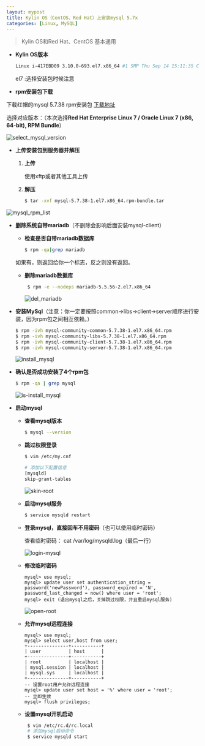 ```yaml
---
layout: mypost
title: Kylin OS（CentOS、Red Hat）上安装mysql 5.7x
categories: [Linux, MySQL]
---
```


> Kylin OS和Red Hat、CentOS 基本通用

- **Kylin OS版本**

  ```bash
  Linux i-417EBD09 3.10.0-693.el7.x86_64 #1 SMP Thu Sep 14 15:11:35 CST 2017 x86_64 x86_64 x86_64 GNU/Linux
  ```

  el7 :选择安装包时候注意 

- **rpm安装包下载**

下载红帽的mysql 5.7.38 rpm安装包 [下载地址](https://downloads.mysql.com/archives/community/)

选择对应版本：（本次选择**Red Hat Enterprise Linux 7 / Oracle Linux 7 (x86, 64-bit), RPM Bundle**）

![select_mysql_version](select_mysql_version.png)

- **上传安装包到服务器并解压**

  1. **上传**

     使用xftp或者其他工具上传

  2. **解压**

     ```bash
     $ tar -xvf mysql-5.7.38-1.el7.x86_64.rpm-bundle.tar 
     ```

![mysql_rpm_list](mysql_rpm_list.png)

- **删除系统自带mariadb**（不删除会影响后面安装mysql-client）
  
  - **检查是否自带mariadb数据库**
  
    ```bash
    $ rpm -qa|grep mariadb
    ```
  如果有，则返回给你一个标志，反之则没有返回。
  
  - **删除mariadb数据库**
  
    ```bash
     $ rpm -e --nodeps mariadb-5.5.56-2.el7.x86_64
    ```
  
    ![del_mariadb](del_mariadb.png)

- **安装MySql**（注意：你一定要按照common->libs->client->server顺序进行安装，因为rpm包之间相互依赖。）

  ```bash
  $ rpm -ivh mysql-community-common-5.7.38-1.el7.x86_64.rpm
  $ rpm -ivh mysql-community-libs-5.7.38-1.el7.x86_64.rpm
  $ rpm -ivh mysql-community-client-5.7.38-1.el7.x86_64.rpm 
  $ rpm -ivh mysql-community-server-5.7.38-1.el7.x86_64.rpm
  ```

  ![install_mysql](install_mysql.png)

- **确认是否成功安装了4个rpm包**

    ```bash
    $ rpm -qa | grep mysql
    ```
    
    ![is-install_mysql](is-install_mysql.png)

- **启动mysql**

  - **查看mysql版本**

    ```bash
    $ mysql --version
    ```

  - **跳过权限登录**

    ```bash
    $ vim /etc/my.cnf
    
    # 添加以下配置信息
    [mysqld]
    skip-grant-tables
    ```

    ![skin-root](skin-root.png)
    
  - **启动mysql服务**
  
    ```bash
    $ service mysqld restart
    ```
  
  - **登录mysql，直接回车不用密码**（也可以使用临时密码）
  
    查看临时密码： cat /var/log/mysqld.log（最后一行）
  
    ![login-mysql](login-mysql.png)
  
  - **修改临时密码**
  
    ```mysql
    mysql> use mysql;
    mysql> update user set authentication_string = password('newPassword'), password_expired = 'N', password_last_changed = now() where user = 'root';
    mysql> exit (退出mysql之后，关掉跳过权限，并且重启mysql服务)
    ```
  
    ![open-root](open-root.png)
  
  - **允许mysql远程连接**
  
    ```mysql
    mysql> use mysql;
    mysql> select user,host from user;
    +---------------+-----------+
    | user          | host      |
    +---------------+-----------+
    | root          | localhost |
    | mysql.session | localhost |
    | mysql.sys     | localhost |
    +---------------+-----------+
    -- 设置root用户允许远程连接
    mysql> update user set host = '%' where user = 'root';
    -- 立即生效
    mysql> flush privileges;
    ```
  
  - **设置mysql开机启动**
  
    ```bash
     $ vim /etc/rc.d/rc.local
     # 添加mysql启动命令
     $ service mysqld start
    ```
